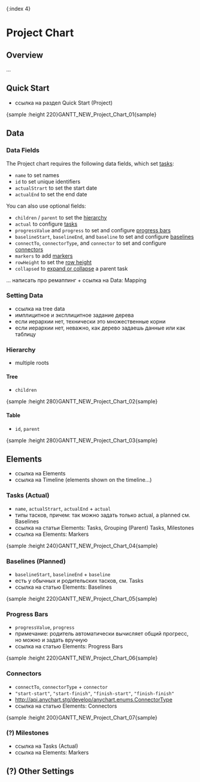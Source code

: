 {:index 4}
# Project Chart

## Overview

...

## Quick Start

* ссылка на раздел Quick Start (Project)

{sample :height 220}GANTT\_NEW\_Project\_Chart\_01{sample}

## Data

### Data Fields

The Project chart requires the following data fields, which set [tasks](#tasks):

* `name` to set names
* `id` to set unique identifiers
* `actualStrart` to set the start date
* `actualEnd` to set the end date

You can also use optional fields:

* `children` / `parent` to set the [hierarchy](#hierarchy)
* `actual` to configure [tasks](#tasks)
* `progressValue` and `progress` to set and configure [progress bars](#progress_bars)
* `baselineStart`, `baselineEnd`, and `baseline` to set and configure [baselines](#baselines)
* `connectTo`, `connectorType`, and `connector` to set and configure [connectors](#connectors)
* `markers` to add [markers](#milestones)
* `rowHeight` to set the [row height](Basic_Settings/Header_and_Row_Height)
* `collapsed` to [expand or collapse](#Basic_Settings/Navigation) a parent task

... написать про ремаппинг + ссылка на Data: Mapping

### Setting Data

* ссылка на tree data
* имплицитное и эксплицитное задание дерева
* если иерархии нет, технически это множественные корни
* если иерархии нет, неважно, как дерево задаешь данные или как таблицу

### Hierarchy

* multiple roots

#### Tree

* `children`

{sample :height 280}GANTT\_NEW\_Project\_Chart\_02{sample}

#### Table

* `id`, `parent`

{sample :height 280}GANTT\_NEW\_Project\_Chart\_03{sample}

## Elements

* ссылка на Elements
* ссылка на Timeline (elements shown on the timeline...)

### Tasks (Actual)

* `name`, `actualStrart`, `actualEnd` + `actual`
* типы тасков, причем: так можно задать только actual, а planned см. Baselines
* ссылка на статьи Elements: Tasks, Grouping (Parent) Tasks, Milestones
* ссылка на Elements: Markers

{sample :height 240}GANTT\_NEW\_Project\_Chart\_04{sample}

### Baselines (Planned)

* `baselineStart`, `baselineEnd` + `baseline`
* есть у обычных и родительских тасков, см. Tasks
* ссылка на статью Elements: Baselines

{sample :height 220}GANTT\_NEW\_Project\_Chart\_05{sample}

### Progress Bars

* `progressValue`, `progress`
* примечание: родитель автоматически вычисляет общий прогресс, но можно и задать вручную
* ссылка на статью Elements: Progress Bars

{sample :height 220}GANTT\_NEW\_Project\_Chart\_06{sample}

### Connectors

* `connectTo`, `connectorType` + `connector`
* `"start-start"`, `"start-finish"`, `"finish-start"`, `"finish-finish"`
* http://api.anychart.stg/develop/anychart.enums.ConnectorType
* ссылка на статью Elements: Connectors

{sample :height 200}GANTT\_NEW\_Project\_Chart\_07{sample}

### (?) Milestones

* ссылка на Tasks (Actual)
* ссылка на Elements: Markers

## (?) Other Settings